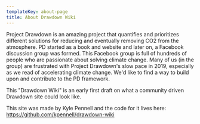 ```yaml
---
templateKey: about-page
title: About Drawdown Wiki
---
```

Project Drawdown is an amazing project that quantifies and prioritizes different solutions for reducing and eventually removing CO2 from the atmosphere. PD started as a book and website and later on, a Facebook discussion group was formed. This Facebook group is full of hundreds of people who are passionate about solving climate change. Many of us (in the group) are frustrated with Project Drawdown's slow pace in 2019, especially as we read of accelerating climate change. We'd like to find a way to build upon and contribute to the PD framework.

This "Drawdown Wiki" is an early first draft on what a community driven Drawdown site could look like.

This site was made by Kyle Pennell and the code for it lives here: https://github.com/kpennell/drawdown-wiki 
